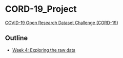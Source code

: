 # CORD-19_Project
[COVID-19 Open Research Dataset Challenge (CORD-19)](https://www.kaggle.com/allen-institute-for-ai/CORD-19-research-challenge?select=metadata.csv)

## Outline

 - [Week 4: Exploring the raw data](Code/COVID_Pubs_Wk_4.ipynb)

